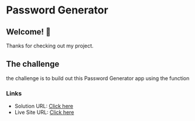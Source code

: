 # Password Generator

## Welcome! 👋

Thanks for checking out my project.

## The challenge

the challenge is to build out this Password Generator app using the function

### Links

- Solution URL: [Click here](https://github.com/Vinoth30457/password-generator.git)
- Live Site URL: [Click here](https://silly-starlight-2b5285.netlify.app)
